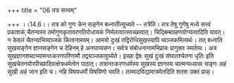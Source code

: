 +++
title = "06 तत्र सत्त्वम्"

+++
।।14.6।। तत्र को गुणः केन सङ्गेन बध्नातीत्युच्यते -- तत्रेति। तत्र तेषु
गुणेषु मध्ये सत्त्वं प्रकाशकं,चैतन्यस्य तमोगुणकृतावरणतिरोधायकं
निर्मलत्वात्स्वच्छत्वात्। चिद्बिम्बग्रहणयोग्यत्वादिति यावत्। न केवलं
चैतन्याभिव्यञ्जकं किंत्वनामयम्। आमयो दुःखं तद्विरोधिसुखस्यापि
व्यञ्जकमित्यर्थः। तत् बध्नाति सुखसङ्गेन ज्ञानसङ्गेन च देहिनम् हे
अनघाव्यसन। सर्वत्र संबोधनानामभिप्रायः प्रागुक्तः स्मर्तव्यः। अत्र
सुखज्ञानशब्दाभ्यामन्तःकरणपरिणामौ तद्व्यञ्जकावुच्येते। इच्छा द्वेषः सुखं
दुःखं संघातश्चेतना धृतिः इति सुखचेतनयोरपीच्छादिवत्क्षेत्रधर्मत्वेन
पाठात्। तत्रान्तःकरणधर्मस्य सुखस्य ज्ञानस्य चात्मन्यध्यासः सङ्गः अहं
सुखी अहं जान इति च। नहि विषयधर्मो विषयिणो भवति। तस्मादविद्यामात्रमेतदिति
शतश उक्तं प्राक्।
